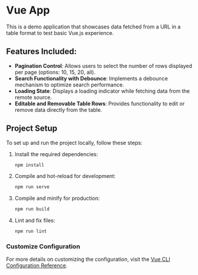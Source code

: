# Vue App

This is a demo application that showcases data fetched from a URL in a table format to test basic Vue.js experience.

## Features Included:

- **Pagination Control**: Allows users to select the number of rows displayed per page (options: 10, 15, 20, all).
- **Search Functionality with Debounce**: Implements a debounce mechanism to optimize search performance.
- **Loading State**: Displays a loading indicator while fetching data from the remote source.
- **Editable and Removable Table Rows**: Provides functionality to edit or remove data directly from the table.

## Project Setup

To set up and run the project locally, follow these steps:

1. Install the required dependencies:

   ```bash
   npm install
   ```

2. Compile and hot-reload for development:

   ```bash
   npm run serve
   ```

3. Compile and minify for production:

   ```bash
   npm run build
   ```

4. Lint and fix files:
   ```bash
   npm run lint
   ```

### Customize Configuration

For more details on customizing the configuration, visit the [Vue CLI Configuration Reference](https://cli.vuejs.org/config/).

